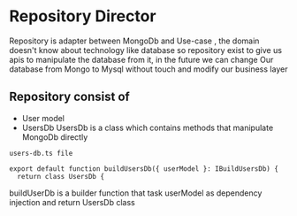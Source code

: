# Repository Director

Repository is adapter between MongoDb and Use-case , the domain doesn't know about technology like database so repository exist to give us apis to manipulate the database from it, in the future we can change Our database from Mongo to Mysql without touch and modify our business layer 

## Repository consist of 
* User model 
* UsersDb 
UsersDb is a class which contains methods that manipulate MongoDb directly

```
users-db.ts file

export default function buildUsersDb({ userModel }: IBuildUsersDb) {
  return class UsersDb {
```
buildUserDb is a builder function that task userModel as dependency injection and return UsersDb class 